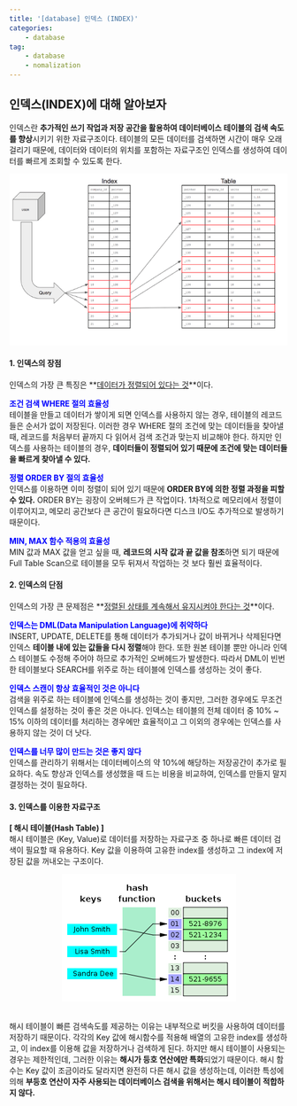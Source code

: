 ```yaml
---
title: '[database] 인덱스 (INDEX)'
categories:
    - database
tag:
    - database
    - nomalization
---
```



## 인덱스(INDEX)에 대해 알아보자  

인덱스란 **추가적인 쓰기 작업과 저장 공간을 활용하여 데이터베이스 테이블의 검색 속도를 향상**시키기 위한 자료구조이다. 테이블의 모든 데이터를 검색하면 시간이 매우 오래 걸리기 때문에, 데이터와 데이터의 위치를 포함하는 자료구조인 인덱스를 생성하여 데이터를 빠르게 조회할 수 있도록 한다.

<center><img src="/assets/images/posts/2022-11-30-인덱스(INDEX)/index.png"></center>

#### 1. 인덱스의 장점
인덱스의 가장 큰 특징은 **<u>데이터가 정렬되어 있다는 것</u>**이다.  

<span style="color: blue;">**조건 검색 WHERE 절의 효율성**</span>  
테이블을 만들고 데이터가 쌓이게 되면 인덱스를 사용하지 않는 경우, 테이블의 레코드들은 순서가 없이 저장된다. 이러한 경우 WHERE 절의 조건에 맞는 데이터들을 찾아낼 때, 레코드를 처음부터 끝까지 다 읽어서 검색 조건과 맞는지 비교해야 한다. 하지만 인덱스를 사용하는 테이블의 경우, **데이터들이 정렬되어 있기 때문에 조건에 맞는 데이터들을 빠르게 찾아낼 수 있다.**  

<span style="color: blue;">**정렬 ORDER BY 절의 효율성**</span>  
인덱스를 이용하면 이미 정렬이 되어 있기 때문에 **ORDER BY에 의한 정렬 과정을 피할 수 있다.** ORDER BY는 굉장이 오버헤드가 큰 작업이다. 1차적으로 메모리에서 정렬이 이루어지고, 메모리 공간보다 큰 공간이 필요하다면 디스크 I/O도 추가적으로 발생하기 때문이다.

<span style="color: blue;">**MIN, MAX 함수 적용의 효율성**</span>  
MIN 값과 MAX 값을 얻고 싶을 때, **레코드의 시작 값과 끝 값을 참조**하면 되기 때문에 Full Table Scan으로 테이블을 모두 뒤져서 작업하는 것 보다 훨씬 효율적이다.

#### 2. 인덱스의 단점
인덱스의 가장 큰 문제점은 **<u>정렬된 상태를 계속해서 유지시켜야 한다는 것</u>**이다.

<span style="color: blue;">**인덱스는 DML(Data Manipulation Language)에 취약하다**</span>  
INSERT, UPDATE, DELETE를 통해 데이터가 추가되거나 값이 바뀌거나 삭제된다면 인덱스 **테이블 내에 있는 값들을 다시 정렬**해야 한다. 또한 원본 테이블 뿐만 아니라 인덱스 테이블도 수정해 주어야 하므로 추가적인 오버헤드가 발생한다. 따라서 DML이 빈번한 테이블보다 SEARCH를 위주로 하는 테이블에 인덱스를 생성하는 것이 좋다.

<span style="color: blue;">**인덱스 스캔이 항상 효율적인 것은 아니다**</span>  
검색을 위주로 하는 테이블에 인덱스를 생성하는 것이 좋지만, 그러한 경우에도 무조건 인덱스를 설정하는 것이 좋은 것은 아니다. 인덱스는 테이블의 전체 데이터 중 10% ~ 15% 이하의 데이터를 처리하는 경우에만 효율적이고 그 이외의 경우에는 인덱스를 사용하지 않는 것이 더 낫다.

<span style="color: blue;">**인덱스를 너무 많이 만드는 것은 좋지 않다**</span>  
인덱스를 관리하기 위해서는 데이터베이스의 약 10%에 해당하는 저장공간이 추가로 필요하다. 속도 향상과 인덱스를 생성했을 때 드는 비용을 비교하여, 인덱스를 만들지 말지 결정하는 것이 필요하다.

#### 3. 인덱스를 이용한 자료구조
**[ 해시 테이블(Hash Table) ]**  
해시 테이블은 (Key, Value)로 데이터를 저장하는 자료구조 중 하나로 빠른 데이터 검색이 필요할 때 유용하다. Key 값을 이용하여 고유한 index를 생성하고 그 index에 저장된 값을 꺼내오는 구조이다.

<center><img src="/assets/images/posts/2022-11-30-인덱스(INDEX)/hash.png"></center><br>

해시 테이블이 빠른 검색속도를 제공하는 이유는 내부적으로 버킷을 사용하여 데이터를 저장하기 때문이다. 각각의 Key 값에 해시함수를 적용해 배열의 고유한 index를 생성하고, 이 index를 이용해 값을 저장하거나 검색하게 된다. 하지만 해시 테이블이 사용되는 경우는 제한적인데, 그러한 이유는 **해시가 등호 연산에만 특화**되었기 때문이다. 해시 함수는 Key 값이 조금이라도 달라지면 완전히 다른 해시 값을 생성하는데, 이러한 특성에 의해 **부등호 연산이 자주 사용되는 데이터베이스 검색을 위해서는 해시 테이블이 적합하지 않다.**